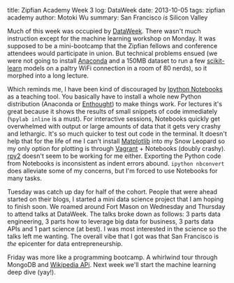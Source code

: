 title: Zipfian Academy Week 3 log: DataWeek
date: 2013-10-05
tags: zipfian academy
author: Motoki Wu
summary: San Francisco *is* Silicon Valley

Much of this week was occupied by [DataWeek](http://dataweek.co/). There wasn't much instruction except for the machine learning workshop on Monday. It was supposed to be a mini-bootcamp that the Zipfian fellows and conference attendees would participate in union. But technical problems ensued (we were not going to install [Anaconda](https://store.continuum.io/cshop/anaconda/) and a 150MB dataset to run a few [scikit-learn](http://scikit-learn.org/stable/) models on a paltry WiFi connection in a room of 80 nerds), so it morphed into a long lecture. 

Which reminds me, I have been kind of discouraged by [Ipython Notebooks](http://ipython.org/notebook.html) as a teaching tool. You basically have to install a whole new Python distribution (Anaconda or [Enthought](https://www.enthought.com/)) to make things work. For lectures it's great because it shows the results of small snippets of code immediately (```%pylab inline``` is a must). For interactive sessions, Notebooks quickly get overwhelmed with output or large amounts of data that it gets very crashy and lethargic. It's so much quicker to test out code in the terminal. It doesn't help that for the life of me I can't install [Matplotlib](http://matplotlib.org/) into my Snow Leopard so my only option for plotting is through [Vagrant](http://vagrantup.com/) + Notebooks (doubly crashy). [rpy2](http://rpy.sourceforge.net/rpy2.html) doesn't seem to be working for me either. Exporting the Python code from Notebooks is inconsistent as indent errors abound. ```ipython nbconvert``` does alleviate some of my concerns, but I'm forced to use Notebooks for many tasks.

Tuesday was catch up day for half of the cohort. People that were ahead started on their blogs, I started a mini data science project that I am hoping to finish soon. We roamed around Fort Mason on Wednesday and Thursday to attend talks at DataWeek. The talks broke down as follows: 3 parts data engineering, 3 parts how to leverage big data for business, 3 parts data APIs and 1 part science (at best). I was most interested in the science so the talks left me wanting. The overall vibe that I got was that San Francisco is *the* epicenter for data entrepreneurship. 

Friday was more like a programming bootcamp. A whirlwind tour through MongoDB and [Wikipedia APi](http://www.mediawiki.org/wiki/API:Main_page). Next week we'll start the machine learning deep dive (yay!).